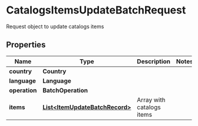 

# CatalogsItemsUpdateBatchRequest

Request object to update catalogs items

## Properties

| Name | Type | Description | Notes |
|------------ | ------------- | ------------- | -------------|
|**country** | **Country** |  |  |
|**language** | **Language** |  |  |
|**operation** | **BatchOperation** |  |  |
|**items** | [**List&lt;ItemUpdateBatchRecord&gt;**](ItemUpdateBatchRecord.md) | Array with catalogs items |  |




